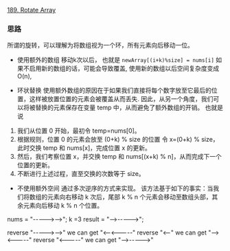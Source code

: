 [189. Rotate Array](https://leetcode.com/problems/rotate-array/)


### 思路
所谓的旋转，可以理解为将数组视为一个环，所有元素向后移动一位。
- 使用额外的数组
移动k次以后， 也就是 `newArray[(i+k)%size] = nums[i]`
如果不启用新的数组的话，可能会导致覆盖, 使用新的数组以后空间复杂度变成 O(n), 

- 环状替换
使用额外数组的原因在于如果我们直接将每个数字放至它最后的位置，这样被放置位置的元素会被覆盖从而丢失.
因此，从另一个角度，我们可以将被替换的元素保存在变量 temp 中，从而避免了额外数组的开销。
也就是说
1. 我们从位置 0 开始，最初令 temp=nums[0]。
2. 根据规则，位置 0 的元素会放至 (0+k) % size 的位置
   令 x=(0+k) % size，此时交换 temp 和 nums[x]，完成位置 x 的更新。
3. 然后，我们考察位置 x，并交换 temp 和 nums[(x+k) % n]，从而完成下一个位置的更新。
4. 不断进行上述过程，直至交换的次数等于 size。

- 不使用额外空间
通过多次逆序的方式来实现。
该方法基于如下的事实：当我们将数组的元素向右移动 k 次后，尾部 k % n 个元素会移动至数组头部，其余元素向后移动 k % n 个位置。

nums = "----->-->"; k =3
result = "-->----->";

reverse "----->-->" we can get "<--<-----"
reverse "<--" we can get "--><-----"
reverse "<-----" we can get "-->----->"

